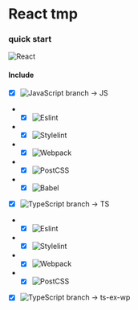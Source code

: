 # React tmp
### quick start
![React](https://img.shields.io/badge/-React-black?style=flat-square&logo=react)
#### Include
- [X] ![JavaScript](https://img.shields.io/badge/-JavaScript-black?style=flat-square&logo=javascript) branch -> JS
- - [X] ![Eslint](https://img.shields.io/badge/-Eslint-black?style=flat-square&logo=eslint)
- - [X] ![Stylelint](https://img.shields.io/badge/-Stylelint-black?style=flat-square&logo=stylelint)
- - [X] ![Webpack](https://img.shields.io/badge/-Webpack-black?style=flat-square&logo=webpack)
- - [X] ![PostCSS](https://img.shields.io/badge/-PostCSS-black?style=flat-square&logo=postcss)
- - [X] ![Babel](https://img.shields.io/badge/-Babel-black?style=flat-square&logo=babel)

- [X] ![TypeScript](https://img.shields.io/badge/-TypeScript-black?style=flat-square&logo=typescript) branch -> TS
- - [X] ![Eslint](https://img.shields.io/badge/-Eslint-black?style=flat-square&logo=eslint)
- - [X] ![Stylelint](https://img.shields.io/badge/-Stylelint-black?style=flat-square&logo=stylelint)
- - [X] ![Webpack](https://img.shields.io/badge/-Webpack-black?style=flat-square&logo=webpack)
- - [X] ![PostCSS](https://img.shields.io/badge/-PostCSS-black?style=flat-square&logo=postcss)

- [X] ![TypeScript](https://img.shields.io/badge/-TypeScript-black?style=flat-square&logo=typescript) branch -> ts-ex-wp
